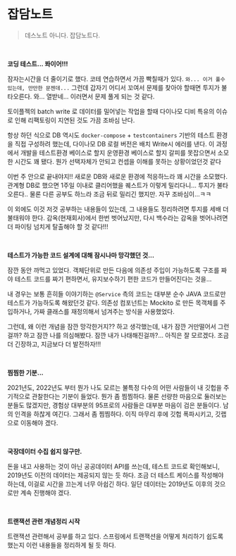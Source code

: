 # 잡담노트

> 데스노트 아니다. 잡담노트다.<br>

<br>

**코딩 테스트... 퐈이어!!!**<br>

잠자는시간을 더 줄이기로 했다. 코테 연습하면서 가끔 빡칠때가 있다. `와... 이거 풀수 있는데, 만만한 문젠데...` 그런데 갑자기 어디서 꼬여서 문제를 찾아야 할때면 투지가 불타오른다. 와... 열받네... 이러면서 문제 풀게 되는 것 같다.<br>

토이플젝의 batch write 로 데이터를 밀어넣는 작업을 할때 다이나모 디비 특유의 이슈로 인해 리팩토링이 지연된 것도 가끔 조바심 난다. 

항상 하던 식으로 DB 역시도 `docker-compose` + `testcontainers` 기반의 테스트 환경을 직접 구성하려 했는데, 다이나모 DB 로컬 버전은 배치 Write시 에러를 낸다. 이 과정에서 개발을 테스트환경 베이스로 할지 운영환경 베이스로 할지 갈피를 못잡으면서 소모한 시간도 꽤 됐다. 뭔가 선택자체가 안되고 컨셉을 이해를 못하는 상황이었던것 같다<br>

이번 주 안으로 끝내야지!! 새로운 DB와 새로운 환경에 적응하느라 꽤 시간을 소모했다. 관계형 DB로 했으면 1주일 이내로 클리어했을 퀘스트가 이렇게 밀리다니... 투지가 불타오른다.. 물론 다른 공부도 하느라 조금 뒤로 밀리긴 했지만. 자꾸 조바심이...ㅋㅋ<br>

이 외에도 이것 저것 공부하는 내용들이 있는데, 그 내용들도 정리하려면 투지를 세배 더 불태워야 한다. 감옥(현재회사)에서 한번 벗어났지만, 다시 백수라는 감옥을 벗어나려면 더 파이팅 넘치게 탈출해야 할 것 같다!!!<br>

<br>

**테스트가 가능한 코드 설계에 대해 잠시나마 망각했던 것...**<br>

잠깐 동안 까먹고 있었다. 객체단위로 만든 다음에 의존성 주입이 가능하도록 구조를 짜야 테스트 코드를 짜기 편하면서, 유지보수하기 편한 코드가 만들어진다는 것을...<br>

내 경우는 보통 흔히들 이야기하는 `@Service` 측의 코드는 대부분 순수 JAVA 코드로만 테스트가 가능하도록 해왔던것 같다. 의존성 컴포넌트는 Mockito 로 만든 목객체를 주입하거나, 가짜 클래스를 재정의해서 넘겨주는 방식을 사용했었다.<br>

그런데, 왜 이런 개념을 잠깐 망각한거지?? 하고 생각했는데, 내가 잠깐 거만떨어서 그런걸까? 하고 잠깐 나를 의심해봤다. 잠깐 내가 나태해진걸까?... 아직은 잘 모르겠다. 조금 더 긴장하고, 지금보다 더 발전하자!!!<br>

<br>

**찜찜한 기분...**<br>

2021년도, 2022년도 부터 뭔가 나도 모르는 불특정 다수의 어떤 사람들이 내 깃헙을 주기적으로 관찰한다는 기분이 들었다. 뭔가 좀 찜찜하다. 물론 선량한 마음으로 둘러보는 분들도 많겠지만, 경험상 대부분의 95프로의 사람들은 대부분 마음이 검은 분들이다. 남의 인격을 하찮게 여긴다. 그래서 좀 찜찜하다. 이직 마무리 후에 깃헙 폭파시키고, 깃랩으로 이동해야 겠다.<br>

<br>

**국장데이터 수집 쉽지 않구만.**<br>

돈을 내고 사용하는 것이 아닌 공공데이터 API를 쓰는데, 테스트 코드로 확인해보니, 2019년도 이전의 데이터는 제공되지 않는 듯 하다. 조금 더 테스트 케이스를 작성해야 하는데, 이걸로 시간을 끄는게 너무 아쉽긴 하다. 일단 데이터는 2019년도 이후의 것으로만 계속 진행해야 겠다.<br>

<br>

**트랜잭션 관련 개념정리 시작**<br>

트랜잭션 관련해서 공부를 하고 있다. 스프링에서 트랜잭션을 어떻게 처리하기 쉽도록 했는지 이런 내용들을 정리하게 될 듯 하다.<br>

<br>
